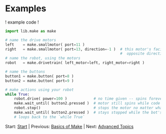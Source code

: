 # Examples

! example code !

```python
import lib.make as make

# name the drive motors
left    = make.smallmotor( port=11 )
right   = make.smallmotor( port=13, direction=-1 )  # this motor's facing the
                                                    #  opposite direction
# name the robot, using the motors
robot   = make.drivetrain( left_motor=left, right_motor=right )

# name the buttons
button1 = make.button( port=8 )
button2 = make.button( port=9 )

# make actions using your robot
while True:
    robot.drive( power=100 )            # no time given -- spins forever!
    make.wait_until( button2.pressed )  # motor still spins while code waits
    robot.stop()                        # stops the motor no matter what
    make.wait_until( button2.pressed )  # stays stopped while the bot's waiting
    # loops back to the `while True`
```

Start: [Start](../readme.md)
| Previous: [Basics of Make](./make.md)
| Next: [Advanced Topics](./advanced.md)
